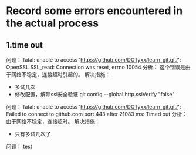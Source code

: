 # Record some errors encountered in the actual process

## 1.time out
问题：
fatal: unable to access 'https://github.com/DCTyxx/learn_git.git/': OpenSSL SSL_read: Connection was reset, errno 10054
分析：
这个错误是由于网络不稳定，连接超时引起的。
解决措施：
- 多试几次
- 修改配置，解除ssl安全验证
git config --global http.sslVerify "false"

问题：
fatal: unable to access 'https://github.com/DCTyxx/learn_git.git/': Failed to connect to github.com port 443 after 21083 ms: Timed out
分析：
由于网络不稳定，连接超时。
解决措施：
- 只有多试几次了

问题：
test